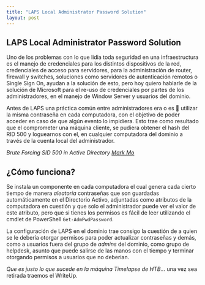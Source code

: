 ```yaml
---
title: "LAPS Local Administrator Password Solution"
layout: post
---
```


<h2>LAPS Local Administrator Password Solution </h2>
Uno de los problemas con lo que lidia toda seguridad en una infraestructura es el manejo de credenciales para los distintos dispositivos de la red, credenciales de acceso para servidores, para la administración de router, firewall y switches, soluciones como servidores de autenticación remotos o Single Sign On, ayudan a la solución de esto, pero hoy quiero hablarle de la solución de Microsoft para el re-uso de credenciales por partes de los administradores, en el manejo de Window Server y usuarios del dominio.

Antes de LAPS una práctica común entre administradores era o es 🤌 utilizar la misma contraseña en cada computadora, con el objetivo de poder acceder en caso de que algún evento lo impidiera. Esto trae como resultado que el comprometer una máquina cliente, se pudiera obtener el hash del RID 500 y loguearnos con el, en cualquier computadora del dominio a través de la cuenta local del administrador. 

_Brute Forcing SID 500 in Active Directory [Mark Mo][Mark Mo]_

<h2>¿Cómo funciona?</h2>

Se instala un componente en cada computadora el cual genera cada cierto tiempo de manera _aleatoria_ contraseñas que son guardadas automáticamente en el Directorio Activo, adjuntadas como atributos de la computadora en cuestión y que solo el administrador puede ver el valor de este atributo, pero que si tienes los permisos es fácil de leer utilizando el cmdlet de PowerShell `Get-AdmPwdPassword`.

La configuración de LAPS en el dominio trae consigo la cuestión de a quien se le debería otorgar permisos para poder actualizar contraseñas y demás, como a usuarios fuera del grupo de _admins_ del dominio, como grupo de helpdesk, asunto que puede salirse de las manos con el tiempo y terminar otorgando permisos a usuarios que no deberian. 
  
*Que es justo lo que sucede en la máquina Timelapse de HTB...* una vez sea retirada traemos el WriteUp.


[Mark Mo]: https://medium.com/@markmotig/brute-forcing-sid-500-in-active-directory-c9eb7c01a8a6
[Microsoft]: https://docs.microsoft.com/en-us/openspecs/windows_protocols/ms-gppref/2c15cbf0
